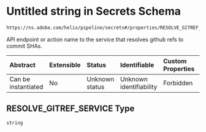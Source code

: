 # Untitled string in Secrets Schema

```txt
https://ns.adobe.com/helix/pipeline/secrets#/properties/RESOLVE_GITREF_SERVICE
```

API endpoint or action name to the service that resolves github refs to commit SHAs.

| Abstract            | Extensible | Status         | Identifiable            | Custom Properties | Additional Properties | Access Restrictions | Defined In                                                         |
| :------------------ | :--------- | :------------- | :---------------------- | :---------------- | :-------------------- | :------------------ | :----------------------------------------------------------------- |
| Can be instantiated | No         | Unknown status | Unknown identifiability | Forbidden         | Allowed               | none                | [secrets.schema.json*](secrets.schema.json "open original schema") |

## RESOLVE_GITREF_SERVICE Type

`string`
